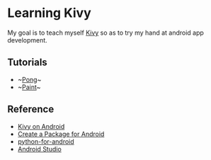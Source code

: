 # Learning Kivy

My goal is to teach myself [Kivy](https://kivy.org/doc/stable/) so as to try my hand at android app development.

## Tutorials


- ~[Pong](docs/pong.md)~
- ~[Paint](docs/paint.md)~

## Reference

- [Kivy on Android](https://kivy.org/doc/stable/guide/android.html)
- [Create a Package for Android](https://kivy.org/doc/stable/guide/packaging-android.html#packaging-android)
- [python-for-android](https://python-for-android.readthedocs.io/en/latest/)
- [Android Studio](https://developer.android.com/studio/intro)